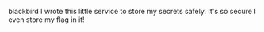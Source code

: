 blackbird
I wrote this little service to store my secrets safely. It's so secure I even store my flag in it!
